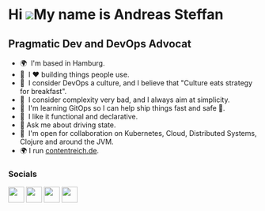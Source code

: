 Hi ![](https://user-images.githubusercontent.com/18350557/176309783-0785949b-9127-417c-8b55-ab5a4333674e.gif)My name is Andreas Steffan
=======================================================================================================================================

Pragmatic Dev and DevOps Advocat
--------------------------------

* 🌍  I'm based in Hamburg.
* 🧠  I ❤️ building things people use.
* 🧠  I consider DevOps a culture, and I believe that "Culture eats strategy for breakfast".
* 🧠  I consider complexity very bad, and I always aim at simplicity.
* 🧠  I'm learning GitOps so I can help ship things fast and safe 🚀.
* 🧠  I like it functional and declarative.
* 💬 Ask me about driving state. 
* 🤝  I'm open for collaboration on Kubernetes, Cloud, Distributed Systems, Clojure and around the JVM.
* 🌍 I run [contentreich.de](https://www.contentreich.de/).

### Socials
<p align="left">
<!--a href="https://www.dev.to/deas" target="_blank" rel="noreferrer"><img src="https://raw.githubusercontent.com/danielcranney/readme-generator/main/public/icons/socials/devdotto.svg" width="32" height="32" /></a-->
<!--a href="https://discord.com/users/deas#2422" target="_blank" rel="noreferrer"><img src="https://raw.githubusercontent.com/danielcranney/readme-generator/main/public/icons/socials/discord.svg" width="32" height="32" /></a-->
<a href="https://www.github.com/deas" target="_blank" rel="noreferrer"><img src="https://raw.githubusercontent.com/danielcranney/readme-generator/main/public/icons/socials/github.svg" width="32" height="32" /></a>
<a href="https://www.linkedin.com/in/andreassteffan" target="_blank" rel="noreferrer"><img src="https://raw.githubusercontent.com/danielcranney/readme-generator/main/public/icons/socials/linkedin.svg" width="32" height="32" /></a>
<a href="https://www.stackoverflow.com/users/562258/andreas-steffan" target="_blank" rel="noreferrer"><img src="https://raw.githubusercontent.com/danielcranney/readme-generator/main/public/icons/socials/stackoverflow.svg" width="32" height="32" /></a>
<a href="https://www.twitter.com/deas" target="_blank" rel="noreferrer"><img src="https://raw.githubusercontent.com/danielcranney/readme-generator/main/public/icons/socials/twitter.svg" width="32" height="32" /></a>
</p>

<!-- ### Blog posts -->
<!-- BLOG-POST-LIST:START -->
<!-- BLOG-POST-LIST:END -->
